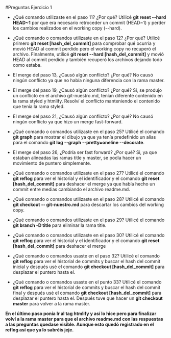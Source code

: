 #Preguntas Ejercicio 1

* ¿Qué comando utilizaste en el paso 11? ¿Por qué?
Utilicé **git reset --hard HEAD~1** por que era necesario retroceder un commit (HEAD~1) y perder los cambios realizados en el working copy (--hard).

* ¿Qué comando o comandos utilizaste en el paso 12? ¿Por qué?
Utilicé primero **git reset [hash_del_commit]** para comprobar qué ocurría y movió HEAD al commit perdido pero el working copy no recuperó el archivo.
Finalmente, utilicé **git reset --hard [hash_del_commit]** y movió HEAD al commit perdido y también recuperó los archivos dejando todo como estaba.

* El merge del paso 13, ¿Causó algún conflicto? ¿Por qué?
No causó ningún conflicto ya que no había ninguna diferencia con la rama master.

* El merge del paso 19, ¿Causó algún conflicto? ¿Por qué?
Si, se produjo un conflicto en el archivo git-nuestro.md, tenían diferente contenido en la rama styled y htmlify. Resolví el conflicto manteniendo
el contenido que tenía la rama styled.

* El merge del paso 21, ¿Causó algún conflicto? ¿Por qué?
No causó ningún conflicto ya que hizo un merge fast-forward.

* ¿Qué comando o comandos utilizaste en el paso 25?
Utilicé el comando **git graph** para mostrar el dibujo ya que ya tenía predefinido un alias para el comando 
**git log --graph --pretty=oneline --decorate**.

* El merge del paso 26, ¿Podría ser fast forward? ¿Por qué?
Si, ya que estaban alineadas las ramas title y master, se podía hacer un movimiento de puntero simplemente.

* ¿Qué comando o comandos utilizaste en el paso 27?
Utilicé el comando **git reflog** para ver el historial y el identificador y el comando **git reset [hash_del_commit]** para deshacer el merge
ya que había hecho un commit entre medias cambiando el archivo readme.md.

* ¿Qué comando o comandos utilizaste en el paso 28?
Utilicé el comando **git checkout -- git-nuestro.md** para descartar los cambios del working copy.

* ¿Qué comando o comandos utilizaste en el paso 29?
Utilicé el comando **git branch -D title** para eliminar la rama title.

* ¿Qué comando o comandos utilizaste en el paso 30?
Utilicé el comando **git reflog** para ver el historial y el identificador y el comando **git reset [hash_del_commit]** para deshacer el merge

* ¿Qué comando o comandos usaste en el paso 32?
Utilicé el comando **git reflog** para ver el historial de commits y buscar el hash del commit inicial y después usé el comando
**git checkout [hash_del_commit]** para desplazar el puntero hasta el.

* ¿Qué comando o comandos usaste en el punto 33?
Utilicé el comando **git reflog** para ver el historial de commits y buscar el hash del commit final y después usé el comando
**git checkout [hash_del_commit]** para desplazar el puntero hasta el. Después tuve que hacer un **git checkout master** para
volver a la rama master.

**En el último paso ponía Ir al tag htmlify y así lo hice pero para finalizar volví a la rama master para que el archivo readme.md con las
respuestas a las preguntas quedase visible. Aunque esto quedó registrado en el reflog así que ya lo sabréis jeje.**
